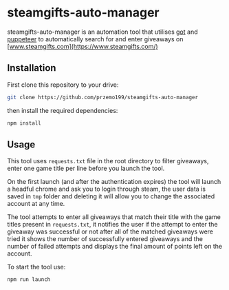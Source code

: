 # steamgifts-auto-manager

steamgifts-auto-manager is an automation tool that utilises [got](https://www.npmjs.com/package/got) and [puppeteer](https://www.npmjs.com/package/puppeteer) to automatically search for and enter giveaways on [www.steamgifts.com](https://www.steamgifts.com/)

## Installation

First clone this repository to your drive:

```bash
git clone https://github.com/przemo199/steamgifts-auto-manager
```

then install the required dependencies:

```bash
npm install
```

## Usage

This tool uses ```requests.txt``` file in the root directory to filter giveaways, enter one game title per line before you launch the tool.

On the first launch (and after the authentication expires) the tool will launch a headful chrome and ask you to login through steam, the user data is saved in ```tmp``` folder and deleting it will allow you to change the associated account at any time.

The tool attempts to enter all giveaways that match their title with the game titles present in ```requests.txt```, it notifies the user if the attempt to enter the giveaway was successful or not after all of the matched giveaways were tried it shows the number of successfully entered giveaways and the number of failed attempts and displays the final amount of points left on the account.

To start the tool use:

```bash
npm run launch
```
